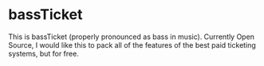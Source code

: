 # bassTicket
This is bassTicket (properly pronounced as bass in music). Currently Open Source, I would like this to pack all of the features of the best paid ticketing systems, but for free.
